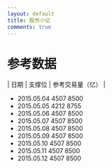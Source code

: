 ```yaml
---
layout: default
title: 股市小记
comments: true
---
```



# 参考数据

| 日期          | 支撑位        | 参考交易量（亿）  |
* 2015.05.04           4507       8500
* 2015.05.05           4212       8755
* 2015.05.06           4507       8500
* 2015.05.07           4507       8500
* 2015.05.08           4507       8500
* 2015.05.09           4507       8500
* 2015.05.10           4507       8500
* 2015.05.11           4507       8500
* 2015.05.12           4507       8500
 
